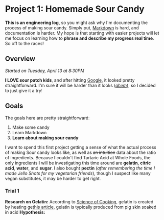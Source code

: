 # Project 1: Homemade Sour Candy
**This is an engineering log**, so you might ask why I'm documenting the process of making sour candy. Simply put, [Markdown](https://github.com/adam-p/markdown-here/wiki/Markdown-Cheatsheet)  is hard, and documentation is harder. My hope is that starting with easier projects will let me  focus on learning how to **phrase and describe my progress real time**. So off to the races!

## Overview
*Started on Tuesday, April 13 at 8:30PM*

**I  LOVE sour patch kids**, and after hitting [Google](http://www.grouprecipes.com/137183/homemade-sour-patch-kids.html), it looked pretty straightforward. I'm sure it will be harder than it looks (*[ahem](https://www.youtube.com/watch?v=ppi0khS0s_8)*), so I decided to just give it a try!

## Goals
The goals here are pretty straightforward:
1. Make some candy
2. Learn Markdown
3. **Learn about making sour candy**

I want to spend this first project getting a sense of what the actual process of making Sour candy looks like, as well as ~~an intuition~~ data about the ratio of ingredients. Because I couldn't find Tartaric Acid at Whole Foods, the only ingredients I will be investigating this time around are **gelatin**, **citric acid**, **water**, and **sugar**. I also bought **pectin** (*after remembering the time I made Jello Shots for my vegetarian friends*), though I suspect like many vegan substitutes, it may be harder to get right. 

### Trial 1

**Research on Gelatin:** According to [Science of Cooking](https://www.scienceofcooking.com/meat/slow_cooking1.htm#:~:text=160%C2%B0F%2F70%C2%B0,to%20gelatin%20at%20160%2F70.), gelatin is created by heating ge[this article](https://www.finecooking.com/article/the-science-of-gelatin), gelatin is typically produced from pig skin soaked in acid 
**Hypothesis:**
<!--stackedit_data:
eyJoaXN0b3J5IjpbLTIwMTA4MDQ3OTUsMTc4MDQxMzQ4NiwxNT
czNTI4ODIwLDcxNTUyNTQyOCw3Njk5MDQzNjAsLTE0ODQwNDk2
NTZdfQ==
-->